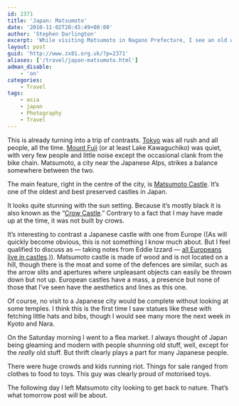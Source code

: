 ```yaml
---
id: 2371
title: 'Japan: Matsumoto'
date: '2010-11-02T20:45:49+00:00'
author: 'Stephen Darlington'
excerpt: 'While visiting Matsumoto in Nagano Prefecture, I see an old wooden castle, temples and large crowds at a flea market.'
layout: post
guid: 'http://www.zx81.org.uk/?p=2371'
aliases: ['/travel/japan-matsumoto.html']
adman_disable:
    - 'on'
categories:
    - Travel
tags:
    - asia
    - japan
    - Photography
    - Travel
---
```


This is already turning into a trip of contrasts. [Tokyo](http://www.zx81.org.uk/travel/japan-tokyo.html) was all rush and all people, all the time. [Mount Fuji](http://www.zx81.org.uk/travel/japan-mount-fuji.html) (or at least Lake Kawaguchiko) was quiet, with very few people and little noise except the occasional clank from the bike chain. Matsumoto, a city near the Japanese Alps, strikes a balance somewhere between the two.

The main feature, right in the centre of the city, is [Matsumoto Castle](http://www.japan-guide.com/e/e6051.html). It’s one of the oldest and best preserved castles in Japan.

It looks quite stunning with the sun setting. Because it’s mostly black it is also known as the “[Crow Castle](http://en.wikipedia.org/wiki/Matsumoto_Castle).” Contrary to a fact that I may have made up at the time, it was not built by crows.

It’s interesting to contrast a Japanese castle with one from Europe ((As will quickly become obvious, this is not something I know much about. But I feel qualified to discuss as — taking notes from Eddie Izzard — [all Europeans live in castles](http://www.auntiemomo.com/cakeordeath/d2ktranscription.html#history).)). Matsumoto castle is made of wood and is not located on a hill, though there is the moat and some of the defences are similar, such as the arrow slits and apertures where unpleasant objects can easily be thrown down but not up. European castles have a mass, a presence but none of those that I’ve seen have the aesthetics and lines as this one.

Of course, no visit to a Japanese city would be complete without looking at some temples. I think this is the first time I saw statues like these with fetching little hats and bibs, though I would see many more the next week in Kyoto and Nara.

On the Saturday morning I went to a flea market. I always thought of Japan being gleaming and modern with people shunning old stuff, well, except for the *really* old stuff. But thrift clearly plays a part for many Japanese people.

There were huge crowds and kids running riot. Things for sale ranged from clothes to food to toys. This guy was clearly proud of motorised toys.

The following day I left Matsumoto city looking to get back to nature. That’s what tomorrow post will be about.
